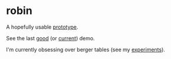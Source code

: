 # robin

A hopefully usable [prototype](https://raw.githack.com/dejbug/robin/9c755dc/site/index.html).

See the last [good](https://raw.githack.com/dejbug/robin/da00b65/site/demo.html) (or [current](https://raw.githack.com/dejbug/robin/main/site/demo.html)) demo.

I'm currently obsessing over berger tables (see my [experiments](https://raw.githack.com/dejbug/robin/adbdc07/site/berger/tables.html)).